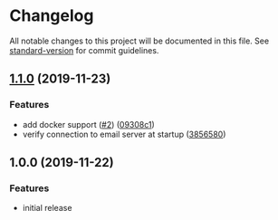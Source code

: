 # Changelog

All notable changes to this project will be documented in this file. See [standard-version](https://github.com/conventional-changelog/standard-version) for commit guidelines.

## [1.1.0](https://github.com/hagopj13/node-express-mongoose-boilerplate/compare/v1.0.0...v1.1.0) (2019-11-23)

### Features

- add docker support ([#2](https://github.com/hagopj13/node-express-mongoose-boilerplate/issues/2)) ([09308c1](https://github.com/hagopj13/node-express-mongoose-boilerplate/commit/340144979cf5e84abb047a891a0b908b01af3645))
- verify connection to email server at startup ([3856580](https://github.com/hagopj13/node-express-mongoose-boilerplate/commit/f38d86a181f1816d720e009aa94619e25ef4bf93))

## 1.0.0 (2019-11-22)

### Features

- initial release
